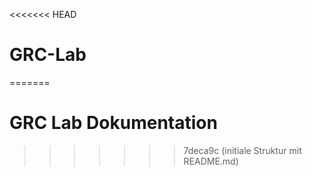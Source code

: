 <<<<<<< HEAD
# GRC-Lab
=======
# GRC Lab Dokumentation
>>>>>>> 7deca9c (initiale Struktur mit README.md)
